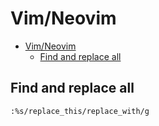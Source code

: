 # Vim/Neovim
<!--ts-->
* [Vim/Neovim](vim.md#vimneovim)
   * [Find and replace all](vim.md#find-and-replace-all)

<!-- Added by: runner, at: Wed May 26 10:50:36 UTC 2021 -->

<!--te-->

## Find and replace all
```vim
:%s/replace_this/replace_with/g
```
